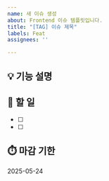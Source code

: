 ```yaml
---
name: 새 이슈 생성
about: Frontend 이슈 템플릿입니다.
title: "[TAG] 이슈 제목"
labels: Feat
assignees: ''

---
```


## 💡 기능 설명
<!-- 관련 이슈에 대해 설명해주세요. --> 

## 🌿 할 일
<!-- 해야 할 일들을 적어주세요. --> 
- [ ] 
- [ ] 

## ⏱️ 마감 기한
<!-- 언제까지 완성해야 하는 지 정해주세요. --> 
2025-05-24
